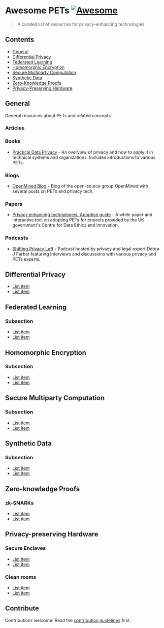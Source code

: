# Awesome PETs [![Awesome](https://awesome.re/badge.svg)](https://awesome.re)

> A curated list of resources for privacy-enhancing technologies


## Contents

- [General](#general)
- [Differential Privacy](#differential-privacy)
- [Federated Learning](#federated-learning)
- [Homomorphic Encryption](#homomorphic-encryption)
- [Secure Multiparty Computation](#secure-multiparty-computation)
- [Synthetic Data](#synthetic-data)
- [Zero-Knowledge Proofs](#zero-knowledge-proofs)
- [Privacy-Preserving Hardware](#privacy-preserving-hardware)

## General

General resources about PETs and related concepts

### Articles

### Books

- [Practical Data Privacy](https://www.oreilly.com/library/view/practical-data-privacy/9781098129453/) - An overview of privacy and how to apply it in technical systems and organizations. Includes introductions to various PETs.

### Blogs

- [OpenMined Blog](https://blog.openmined.org/) - Blog of the open-source group OpenMined with several posts on PETs and privacy tech.

### Papers

- [Privacy enhancing technologies: Adoption guide](https://www.gov.uk/government/publications/privacy-enhancing-technologies-adoption-guide) - A white paper and interactive tool on adopting PETs for projects provided by the UK government's Centre for Data Ethics and Innovation.

### Podcasts

- [Shifting Privacy Left](https://shiftingprivacyleft.com/) - Podcast hosted by privacy and legal expert Debra J Farber featuring interviews and discussions with various privacy and PETs experts.


## Differential Privacy

- [List item](http://example.com)
- [List item](http://example.com)


## Federated Learning

### Subsection

- [List item](http://example.com)
- [List item](http://example.com)

## Homomorphic Encryption

### Subsection

- [List item](http://example.com)
- [List item](http://example.com)

## Secure Multiparty Computation

### Subsection

- [List item](http://example.com)
- [List item](http://example.com)

## Synthetic Data

### Subsection

- [List item](http://example.com)
- [List item](http://example.com)

## Zero-knowledge Proofs

### zk-SNARKs

- [List item](http://example.com)
- [List item](http://example.com)

## Privacy-preserving Hardware

### Secure Enclaves

- [List item](http://example.com)
- [List item](http://example.com)

### Clean rooms

- [List item](http://example.com)
- [List item](http://example.com)

## Contribute

Contributions welcome! Read the [contribution guidelines](contributing.md) first.
